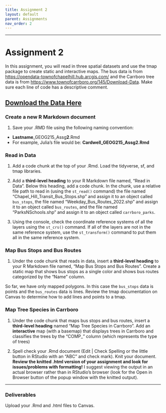 ```yaml
---
title: Assignment 2
layout: default
parent: Assignments
nav_order: 2
---
```





<style>
div.blue { background-color:#e0f0ff; padding: 10px 10px 3px 10px;}
</style>

------------------------------------------------------------------------
# Assignment 2
In this assignment, you will read in three spatial datasets and use the
tmap package to create static and interactive maps. The bus data is from
<https://opendata-townofchapelhill.hub.arcgis.com/> and the Carrboro
tree data is from <https://www.townofcarrboro.org/145/Download-Data>.
Make sure each line of code has a descriptive comment. 

[**Download the Data Here**](https://drive.google.com/drive/folders/1eviZk_uSUp8A53Eer5tolhVZIs2EnbGK?usp=sharing)
------------------------------------------------------------------------

### Create a new R Markdown document

1.  Save your .RMD file using the following naming convention:

-   **Lastname**\_GEOG215\_Assg**2**.Rmd
-   For example, Julia’s file would be: **Cardwell\_GEOG215\_Assg2.Rmd**

### Read in Data

1.  Add a code chunk at the top of your .Rmd. Load the tidyverse, sf,
    and tmap libraries.

2.  Add a **third-level heading** to your R Markdown file named, “Read
    in Data”. Below this heading, add a code chunk. In the chunk, use a
    relative file path to read in (using the `st_read()` command) the
    file named “Chapel\_Hill\_Transit\_Bus\_Stops.shp” and assign it to
    an object called `bus_stops`, the file named
    “Weekday\_Bus\_Routes\_2022.shp” and assign it to an object called
    `bus_routes`, and the file named “ParksNSchools.shp” and assign it
    to an object called `carrboro_parks`.

3.  Using the console, check the coordinate reference systems of all the
    layers using the `st_crs()` command. If all of the layers are not in
    the same reference system, use the `st_transform()` command to put
    them all in the same reference system.

### Map Bus Stops and Bus Routes

1.  Under the code chunk that reads in data, insert a **third-level
    heading** to your R Markdown file named, “Map Bus Stops and Bus
    Routes”. Create a static map that shows bus stops as a single color
    and shows bus routes categorized by the “Name” column.

So far, we have only mapped polygons. In this case the `bus_stops` data
is points and the `bus_routes` data is lines. Review the tmap
documentation on Canvas to determine how to add lines and points to a
tmap.

### Map Tree Species in Carrboro

1.  Under the code chunk that maps bus stops and bus routes, insert a
    **third-level heading** named “Map Tree Species in Carrboro”. Add an
    **interactive** map (with a basemap) that displays trees in Carrboro
    and classifies the trees by the “COMP\_” column (which represents
    the type of trees)

2.  Spell check your .Rmd document (Edit | Check Spelling or the little
    button in RStudio with an “ABC” and check mark). Knit your document.
    **Review the knitted .html version of your assignment and look for
    issues/problems with formatting!** I suggest viewing the output in
    an actual browser rather than in RStudio’s browser (look for the
    Open in Browser button of the popup window with the knitted output).

------------------------------------------------------------------------

### Deliverables

Upload your .Rmd and .html files to Canvas.
